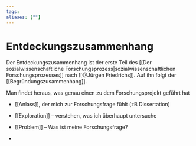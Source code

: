 ```yaml
---
tags:
aliases: [""]
---
```


# Entdeckungszusammenhang
Der Entdeckungszusammenhang ist der erste Teil des [[Der sozialwissenschaftliche Forschungsprozess|sozialwissenschaftlichen Forschungsprozesses]] nach [[@Jürgen Friedrichs]]. Auf ihn folgt der [[Begründungszusammenhang]]. 

Man findet heraus, was genau einen zu dem Forschungsprojekt geführt hat

- [[Anlass]], der mich zur Forschungsfrage fühlt (zB Dissertation)
- [[Exploration]] – verstehen, was ich überhaupt untersuche
- [[Problem]] – Was ist meine Forschungsfrage?




- 